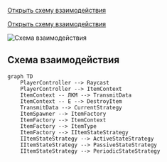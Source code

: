 [Открыть схему взаимодействия](https://https://github.com/z21-cloud/GraduationProject/Assets/interaction_diagram.pdf)

[Открыть схему взаимодействия](https://https://github.com/z21-cloud/GraduationProject/Assets/interaction-diagram.html)

![Схема взаимодействия](https://https://github.com/z21-cloud/GraduationProject/Assets/interaction-diagram.svg)

## Схема взаимодействия

```mermaid
graph TD
    PlayerController --> Raycast
    PlayerController --> ItemContext
    ItemContext -- ЛКМ --> TransmitData
    ItemContext -- E --> DestroyItem
    TransmitData --> CurrentStrategy
    ItemSpawner --> ItemFactory
    ItemFactory --> ItemContext
    ItemFactory --> ItemType
    ItemFactory --> IItemStateStrategy
    IItemStateStrategy --> ActiveStateStrategy
    IItemStateStrategy --> PassiveStateStrategy
    IItemStateStrategy --> PeriodicStateStrategy
